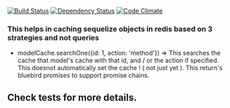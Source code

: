 [![Build Status](https://travis-ci.org/sladebot/redis-cache-sequelize.svg?branch=master)](https://travis-ci.org/sladebot/redis-cache-sequelize) [![Dependency Status](https://david-dm.org/sladebot/redis-cache-sequelize.svg)](https://david-dm.org/sladebot/redis-cache-sequelize.svg) [![Code Climate](https://codeclimate.com/github/sladebot/redis-cache-sequelize/badges/gpa.svg)](https://codeclimate.com/github/sladebot/redis-cache-sequelize)


### This helps in caching sequelize objects in redis based on 3 strategies and not queries

* modelCache.searchOne({id: 1, action: 'method'}) => This searches the cache that model's cache with that id, and / or the action if specified. 
  This doesnot automatically set the cache ! ( not just yet ). This return's bluebird promises to support promise chains.


## Check tests for more details. 